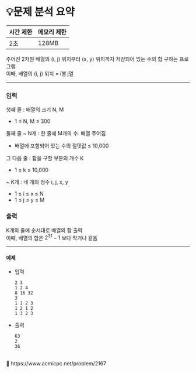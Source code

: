 # 💡**문제 분석 요약**

| 시간 제한 | 메모리 제한 |
| --- | --- |
| 2초 | 128MB |

주어진 2차원 배열의 (i, j) 위치부터 (x, y) 위치까지 저장되어 있는 수의 합 구하는 프로그램
<br>
이때, 배열의 (i, j) 위치 = i행 j열

---
### 입력

첫째 줄 : 배열의 크기 N, M

- 1 ≤ N, M ≤ 300

둘째 줄 ~ N개 : 한 줄에 M개의 수. 배열 주어짐

- 배열에 포함되어 있는 수의 절댓값 ≤ 10,000

그 다음 줄 : 합을 구할 부분의 개수 K

- 1 ≤ k ≤ 10,000

~ K개 : 네 개의 정수 i, j, x, y

- 1 ≤ i ≤ x ≤ N
- 1 ≤ j ≤ y ≤ M

### 출력

K개의 줄에 순서대로 배열의 합 출력
<br>
이때, 배열의 합은 $2^{31} - 1$ 보다 작거나 같음

---
#### **예제**
- 입력
        
    ```
    2 3
    1 2 4
    8 16 32
    3
    1 1 2 3
    1 2 1 2
    1 3 2 3
    ```
        
- 출력
        
    ```
    63
    2
    36
    ```
        
<br>
<aside>
📎 https://www.acmicpc.net/problem/2167

</aside>